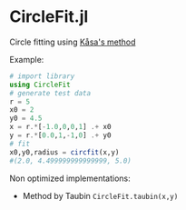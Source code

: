 # CircleFit.jl

Circle fitting using [Kåsa's method](https://doi.org/10.1109/TIM.1976.6312298)

Example:
```julia
# import library
using CircleFit
# generate test data
r = 5
x0 = 2
y0 = 4.5
x = r.*[-1.0,0,0,1] .+ x0
y = r.*[0.0,1,-1,0] .+ y0
# fit
x0,y0,radius = circfit(x,y)
#(2.0, 4.499999999999999, 5.0)
```

Non optimized implementations:
* Method by Taubin `CircleFit.taubin(x,y)`
